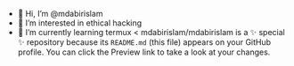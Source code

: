 - 👋 Hi, I’m @mdabirislam
- 👀 I’m interested in ethical hacking
- 🌱 I’m currently learning termux
<
mdabirislam/mdabirislam is a ✨ special ✨ repository because its `README.md` (this file) appears on your GitHub profile.
You can click the Preview link to take a look at your changes.
>
